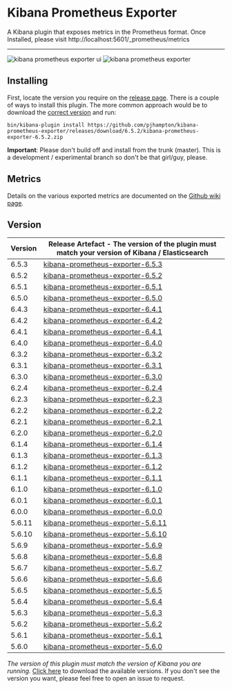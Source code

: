# Kibana Prometheus Exporter 

A Kibana plugin that exposes metrics in the Prometheus format.
Once Installed, please visit http://localhost:5601/_prometheus/metrics

---

<img src="https://raw.githubusercontent.com/pjhampton/kibana-prometheus-exporter/master/screenshots/kibana_ui.png" alt="kibana prometheus exporter ui">

<img src="https://raw.githubusercontent.com/pjhampton/kibana-prometheus-exporter/master/screenshots/kibana_prometheus.png" alt="kibana prometheus exporter">

## Installing

First, locate the version you require on the [release page](https://github.com/pjhampton/kibana-prometheus-exporter/releases). There is a couple of ways to install this plugin. The more common approach would be to download the [correct version](#versions) and run:

```
bin/kibana-plugin install https://github.com/pjhampton/kibana-prometheus-exporter/releases/download/6.5.2/kibana-prometheus-exporter-6.5.2.zip
```

**Important**: Please don't build off and install from the trunk (master). This is a development / experimental branch so don't be that girl/guy, please.

## Metrics 

Details on the various exported metrics are documented on the [Github wiki page](https://github.com/pjhampton/kibana-prometheus-exporter/wiki).

## Version

| Version | Release Artefact - The version of the plugin must match your version of Kibana / Elasticsearch                   |
|---------|------------------------------------------------------------------------------------------------------------------|
| 6.5.3   | [kibana-prometheus-exporter-6.5.3](https://github.com/pjhampton/kibana-prometheus-exporter/releases/tag/6.5.3)   |
| 6.5.2   | [kibana-prometheus-exporter-6.5.2](https://github.com/pjhampton/kibana-prometheus-exporter/releases/tag/6.5.2)   |
| 6.5.1   | [kibana-prometheus-exporter-6.5.1](https://github.com/pjhampton/kibana-prometheus-exporter/releases/tag/6.5.1)   |
| 6.5.0   | [kibana-prometheus-exporter-6.5.0](https://github.com/pjhampton/kibana-prometheus-exporter/releases/tag/6.5.0)   |
| 6.4.3   | [kibana-prometheus-exporter-6.4.1](https://github.com/pjhampton/kibana-prometheus-exporter/releases/tag/6.4.3)   |
| 6.4.2   | [kibana-prometheus-exporter-6.4.2](https://github.com/pjhampton/kibana-prometheus-exporter/releases/tag/6.4.2)   |
| 6.4.1   | [kibana-prometheus-exporter-6.4.1](https://github.com/pjhampton/kibana-prometheus-exporter/releases/tag/6.4.1)   |
| 6.4.0   | [kibana-prometheus-exporter-6.4.0](https://github.com/pjhampton/kibana-prometheus-exporter/releases/tag/6.4.0)   |
| 6.3.2   | [kibana-prometheus-exporter-6.3.2](https://github.com/pjhampton/kibana-prometheus-exporter/releases/tag/6.3.2)   |
| 6.3.1   | [kibana-prometheus-exporter-6.3.1](https://github.com/pjhampton/kibana-prometheus-exporter/releases/tag/6.3.1)   |
| 6.3.0   | [kibana-prometheus-exporter-6.3.0](https://github.com/pjhampton/kibana-prometheus-exporter/releases/tag/6.3.0)   |
| 6.2.4   | [kibana-prometheus-exporter-6.2.4](https://github.com/pjhampton/kibana-prometheus-exporter/releases/tag/6.2.4)   |
| 6.2.3   | [kibana-prometheus-exporter-6.2.3](https://github.com/pjhampton/kibana-prometheus-exporter/releases/tag/6.2.3)   |
| 6.2.2   | [kibana-prometheus-exporter-6.2.2](https://github.com/pjhampton/kibana-prometheus-exporter/releases/tag/6.2.2)   |
| 6.2.1   | [kibana-prometheus-exporter-6.2.1](https://github.com/pjhampton/kibana-prometheus-exporter/releases/tag/6.2.1)   |
| 6.2.0   | [kibana-prometheus-exporter-6.2.0](https://github.com/pjhampton/kibana-prometheus-exporter/releases/tag/6.2.0)   |
| 6.1.4   | [kibana-prometheus-exporter-6.1.4](https://github.com/pjhampton/kibana-prometheus-exporter/releases/tag/6.1.4)   |
| 6.1.3   | [kibana-prometheus-exporter-6.1.3](https://github.com/pjhampton/kibana-prometheus-exporter/releases/tag/6.1.3)   |
| 6.1.2   | [kibana-prometheus-exporter-6.1.2](https://github.com/pjhampton/kibana-prometheus-exporter/releases/tag/6.1.2)   |
| 6.1.1   | [kibana-prometheus-exporter-6.1.1](https://github.com/pjhampton/kibana-prometheus-exporter/releases/tag/6.1.1)   |
| 6.1.0   | [kibana-prometheus-exporter-6.1.0](https://github.com/pjhampton/kibana-prometheus-exporter/releases/tag/6.1.0)   |
| 6.0.1   | [kibana-prometheus-exporter-6.0.1](https://github.com/pjhampton/kibana-prometheus-exporter/releases/tag/6.0.1)   |
| 6.0.0   | [kibana-prometheus-exporter-6.0.0](https://github.com/pjhampton/kibana-prometheus-exporter/releases/tag/6.0.0)   |
| 5.6.11  | [kibana-prometheus-exporter-5.6.11](https://github.com/pjhampton/kibana-prometheus-exporter/releases/tag/5.6.11) |
| 5.6.10  | [kibana-prometheus-exporter-5.6.10](https://github.com/pjhampton/kibana-prometheus-exporter/releases/tag/5.6.10) |
| 5.6.9   | [kibana-prometheus-exporter-5.6.9](https://github.com/pjhampton/kibana-prometheus-exporter/releases/tag/5.6.9)   |
| 5.6.8   | [kibana-prometheus-exporter-5.6.8](https://github.com/pjhampton/kibana-prometheus-exporter/releases/tag/5.6.8)   |
| 5.6.7   | [kibana-prometheus-exporter-5.6.7](https://github.com/pjhampton/kibana-prometheus-exporter/releases/tag/5.6.7)   |
| 5.6.6   | [kibana-prometheus-exporter-5.6.6](https://github.com/pjhampton/kibana-prometheus-exporter/releases/tag/5.6.6)   |
| 5.6.5   | [kibana-prometheus-exporter-5.6.5](https://github.com/pjhampton/kibana-prometheus-exporter/releases/tag/5.6.5)   |
| 5.6.4   | [kibana-prometheus-exporter-5.6.4](https://github.com/pjhampton/kibana-prometheus-exporter/releases/tag/5.6.4)   |
| 5.6.3   | [kibana-prometheus-exporter-5.6.3](https://github.com/pjhampton/kibana-prometheus-exporter/releases/tag/5.6.3)   |
| 5.6.2   | [kibana-prometheus-exporter-5.6.2](https://github.com/pjhampton/kibana-prometheus-exporter/releases/tag/5.6.2)   |
| 5.6.1   | [kibana-prometheus-exporter-5.6.1](https://github.com/pjhampton/kibana-prometheus-exporter/releases/tag/5.6.1)   |
| 5.6.0   | [kibana-prometheus-exporter-5.6.0](https://github.com/pjhampton/kibana-prometheus-exporter/releases/tag/5.6.0)   |

*The version of this plugin must match the version of Kibana you are running.* [Click here](https://github.com/pjhampton/kibana-prometheus-exporter/releases) to download the available versions. If you don't see the version you want, please feel free to open an issue to request.

